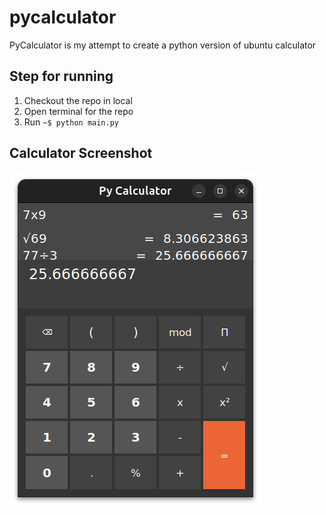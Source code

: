 # pycalculator
PyCalculator is my attempt to create a python version of ubuntu calculator

## Step for running
1. Checkout the repo in local
2. Open terminal for the repo
3. Run ```~$ python main.py```

## Calculator Screenshot
![Py Calculator](./icon/output_screenshot.png)

